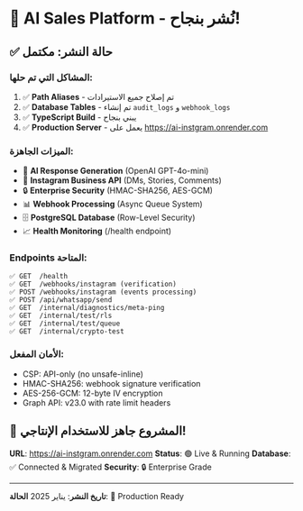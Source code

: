 # 🎉 AI Sales Platform - نُشر بنجاح!

## ✅ حالة النشر: مكتمل

### المشاكل التي تم حلها:
1. ✅ **Path Aliases** - تم إصلاح جميع الاستيرادات
2. ✅ **Database Tables** - تم إنشاء `audit_logs` و `webhook_logs`
3. ✅ **TypeScript Build** - يبني بنجاح
4. ✅ **Production Server** - يعمل على https://ai-instgram.onrender.com

### الميزات الجاهزة:
- 🤖 **AI Response Generation** (OpenAI GPT-4o-mini)
- 📱 **Instagram Business API** (DMs, Stories, Comments)
- 🔒 **Enterprise Security** (HMAC-SHA256, AES-GCM)
- 📊 **Webhook Processing** (Async Queue System)
- 🗄️ **PostgreSQL Database** (Row-Level Security)
- 📈 **Health Monitoring** (/health endpoint)

### Endpoints المتاحة:
```
✅ GET  /health
✅ GET  /webhooks/instagram (verification)
✅ POST /webhooks/instagram (events processing)
✅ POST /api/whatsapp/send
✅ GET  /internal/diagnostics/meta-ping
✅ GET  /internal/test/rls
✅ GET  /internal/test/queue
✅ GET  /internal/crypto-test
```

### الأمان المفعل:
- CSP: API-only (no unsafe-inline)
- HMAC-SHA256: webhook signature verification
- AES-256-GCM: 12-byte IV encryption
- Graph API: v23.0 with rate limit headers

## 🎯 المشروع جاهز للاستخدام الإنتاجي!

**URL**: https://ai-instgram.onrender.com
**Status**: 🟢 Live & Running
**Database**: ✅ Connected & Migrated
**Security**: 🔒 Enterprise Grade

---
**تاريخ النشر**: يناير 2025
**الحالة**: 🚀 Production Ready